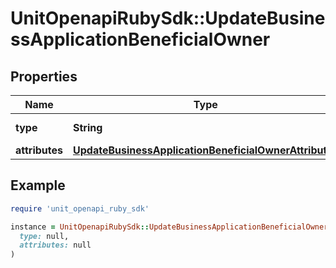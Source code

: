 # UnitOpenapiRubySdk::UpdateBusinessApplicationBeneficialOwner

## Properties

| Name | Type | Description | Notes |
| ---- | ---- | ----------- | ----- |
| **type** | **String** |  | [default to &#39;beneficialOwner&#39;] |
| **attributes** | [**UpdateBusinessApplicationBeneficialOwnerAttributes**](UpdateBusinessApplicationBeneficialOwnerAttributes.md) |  |  |

## Example

```ruby
require 'unit_openapi_ruby_sdk'

instance = UnitOpenapiRubySdk::UpdateBusinessApplicationBeneficialOwner.new(
  type: null,
  attributes: null
)
```

